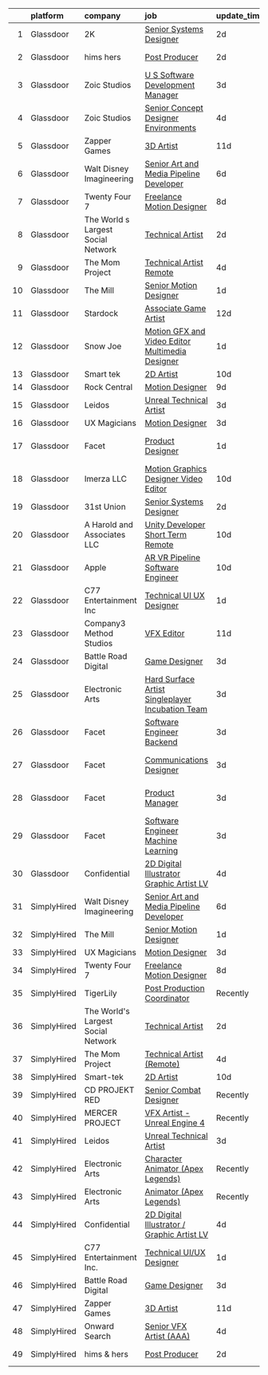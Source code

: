 

|    | platform    | company                            | job                                                                                                                                                                                                                                                                                                                                                                                                                                                                                                                                                                                                                                                                                                                                                                                                                                                                                                                                                                                                                                                                                                                                                                                                                                                                                                                                                    | update_time   | location          |
|---:|:------------|:-----------------------------------|:-------------------------------------------------------------------------------------------------------------------------------------------------------------------------------------------------------------------------------------------------------------------------------------------------------------------------------------------------------------------------------------------------------------------------------------------------------------------------------------------------------------------------------------------------------------------------------------------------------------------------------------------------------------------------------------------------------------------------------------------------------------------------------------------------------------------------------------------------------------------------------------------------------------------------------------------------------------------------------------------------------------------------------------------------------------------------------------------------------------------------------------------------------------------------------------------------------------------------------------------------------------------------------------------------------------------------------------------------------|:--------------|:------------------|
|  1 | Glassdoor   | 2K                                 | [Senior Systems Designer](https://www.glassdoor.com/partner/jobListing.htm?pos=121&ao=1136043&s=58&guid=000001817abf6924b496fa6f700e6f29&src=GD_JOB_AD&t=SR&vt=w&ea=1&cs=1_9cab3d65&cb=1655621773940&jobListingId=1007944711696&jrtk=3-0-1g5tbuqaf20bc001-1g5tbuqavg4ec800-ce2eaeaa8ed9abbc-)                                                                                                                                                                                                                                                                                                                                                                                                                                                                                                                                                                                                                                                                                                                                                                                                                                                                                                                                                                                                                                                          | 2d            | San Mateo, CA     |
|  2 | Glassdoor   | hims   hers                        | [Post Producer](https://www.glassdoor.com/partner/jobListing.htm?pos=128&ao=1136043&s=58&guid=000001817abf6924b496fa6f700e6f29&src=GD_JOB_AD&t=SR&vt=w&ea=1&cs=1_7a5dfa29&cb=1655621773941&jobListingId=1007945311760&jrtk=3-0-1g5tbuqaf20bc001-1g5tbuqavg4ec800-572089550f33025c-)                                                                                                                                                                                                                                                                                                                                                                                                                                                                                                                                                                                                                                                                                                                                                                                                                                                                                                                                                                                                                                                                    | 2d            | Los Angeles, CA   |
|  3 | Glassdoor   | Zoic Studios                       | [U S  Software Development Manager](https://www.glassdoor.com/partner/jobListing.htm?pos=130&ao=1136043&s=58&guid=000001817abf6924b496fa6f700e6f29&src=GD_JOB_AD&t=SR&vt=w&ea=1&cs=1_c725822a&cb=1655621773942&jobListingId=1007943699618&jrtk=3-0-1g5tbuqaf20bc001-1g5tbuqavg4ec800-d7807ef55ff02320-)                                                                                                                                                                                                                                                                                                                                                                                                                                                                                                                                                                                                                                                                                                                                                                                                                                                                                                                                                                                                                                                | 3d            | Remote            |
|  4 | Glassdoor   | Zoic Studios                       | [Senior Concept Designer   Environments](https://www.glassdoor.com/partner/jobListing.htm?pos=118&ao=1136043&s=58&guid=000001817abf6924b496fa6f700e6f29&src=GD_JOB_AD&t=SR&vt=w&ea=1&cs=1_03b6dc47&cb=1655621773939&jobListingId=1007940779750&jrtk=3-0-1g5tbuqaf20bc001-1g5tbuqavg4ec800-3dd602ff0a6833af-)                                                                                                                                                                                                                                                                                                                                                                                                                                                                                                                                                                                                                                                                                                                                                                                                                                                                                                                                                                                                                                           | 4d            | Remote            |
|  5 | Glassdoor   | Zapper Games                       | [3D Artist](https://www.glassdoor.com/partner/jobListing.htm?pos=126&ao=1136043&s=58&guid=000001817abf6924b496fa6f700e6f29&src=GD_JOB_AD&t=SR&vt=w&cs=1_5c38630d&cb=1655621773942&jobListingId=1007923638550&jrtk=3-0-1g5tbuqaf20bc001-1g5tbuqavg4ec800-92a68e384079e975-)                                                                                                                                                                                                                                                                                                                                                                                                                                                                                                                                                                                                                                                                                                                                                                                                                                                                                                                                                                                                                                                                             | 11d           | Morrisville, NC   |
|  6 | Glassdoor   | Walt Disney Imagineering           | [Senior Art and Media Pipeline Developer](https://www.glassdoor.com/partner/jobListing.htm?pos=106&ao=1110586&s=58&guid=000001817abf6924b496fa6f700e6f29&src=GD_JOB_AD&t=SR&vt=w&cs=1_d8b0fbd5&cb=1655621773935&jobListingId=1007934373148&cpc=FB7E4A1762AE5BEC&jrtk=3-0-1g5tbuqaf20bc001-1g5tbuqavg4ec800-e4cdf25cdb652116--6NYlbfkN0DAFTyt7pbDCC2JPO79CSdi1dIb81yjczP5qsKcZIxgiRd1qisRd4re16D_VG3-wzW7qMk83DrT4y-SoUQ3nyzBVUKkNesrLcNBSKci390ClqsbZP2D50Z9T4XOMNx8ky62zSdDJoKJfeq2L0S8YBMqM47CYdhvYGyIxRpFPUfbbx3nImUBC4H96ONQ7qPMtlRQvB7b0PT7uUvR0toQiJfosNcUA7j5tnXZP7shN8j5geCSKdVA3L4wLUjKpFUJNQUUnoVZ_Ni2BVhhvBt6jvF0PKr2V3Yp0fNkNFHJmColfmHNBzhEwxZ1qPinMAdfGOb5FHBv1-r7TTxaBCQ2wYy6a1Nd8aJ28zKdxGhk-pv_r2UZ6ba1_vsGBx0A8WW7fgozuQmsfIr-gkViB_6UZgpzJwm7v8jMLp3RiPIewbub3yjMfTDJge74lUTrPTOeRqkjp7F-YTQQIg%3D%3D)                                                                                                                                                                                                                                                                                                                                                                                                                                                                                                                              | 6d            | Proctor, AR       |
|  7 | Glassdoor   | Twenty Four 7                      | [Freelance Motion Designer](https://www.glassdoor.com/partner/jobListing.htm?pos=111&ao=1136043&s=58&guid=000001817abf6924b496fa6f700e6f29&src=GD_JOB_AD&t=SR&vt=w&cs=1_320f5dbe&cb=1655621773936&jobListingId=1007932732558&jrtk=3-0-1g5tbuqaf20bc001-1g5tbuqavg4ec800-4262249da82cfccc-)                                                                                                                                                                                                                                                                                                                                                                                                                                                                                                                                                                                                                                                                                                                                                                                                                                                                                                                                                                                                                                                             | 8d            | Portland, OR      |
|  8 | Glassdoor   | The World s Largest Social Network | [Technical Artist](https://www.glassdoor.com/partner/jobListing.htm?pos=104&ao=1110586&s=58&guid=000001817abf6924b496fa6f700e6f29&src=GD_JOB_AD&t=SR&vt=w&cs=1_b29794ab&cb=1655621773935&jobListingId=1007945470127&cpc=4F748F1840550ABC&jrtk=3-0-1g5tbuqaf20bc001-1g5tbuqavg4ec800-de89b06fe75f21ae--6NYlbfkN0DSgjPPcnEdvoK3uuxfISLALE6pB1FR7YSHOr_tSg5_QGIhoz_2VqUepdcKLBLI_zTmP0Cdwc6lpraoh9XYJnd_pt7wUHPw4IIhA9oQdU_zXLzlx3tdAdRRo6J89sBMEaNcmNojZwVeEdaa_PxE2Lf-fVWDI0HmuTZAzzh_-AE30jBNjLsLoOJ-00tXHA2UGyV8GnzeZzdvIc-tFWZzmUt5DibyTBCgG5VFX19HGA8IpDGPa9dlGHiTl_MGUyDKaS3mgUDPoE9SZcAQuSYqMEdFmB2nNxEgqyrq2Pw7UD2vYl9cv8xTof8NVCPJQaHsOQeJlHQehBtPUPH05b3I8RaYqiwDHjrqe3pdXYFzKg4wmqBjENbyqQeQf8jLX-ntz7wcFG9bn6QveBGFL4My2DW0fPgQMqBqlYL57mK-5y4vuzJC3yT4ARPV6jaMgfQROuVxPIXJHqdHpTt0TVIeIgn-MWHh8xDT9XGDXP5ZBHFavFzEMdBX1Zncj9Wc_MdsVoty_3LCE2bVcpbKNQ-Psq0QdDcH8nR0ilMdyZoOxz_z_RKERq9v38VsrlVvYHtYgC-oQNC-wbI3Hw%3D%3D)                                                                                                                                                                                                                                                                                                                                                                                                                     | 2d            | New York, NY      |
|  9 | Glassdoor   | The Mom Project                    | [Technical Artist  Remote ](https://www.glassdoor.com/partner/jobListing.htm?pos=103&ao=1110586&s=58&guid=000001817abf6924b496fa6f700e6f29&src=GD_JOB_AD&t=SR&vt=w&cs=1_c614c30c&cb=1655621773935&jobListingId=1007939939925&cpc=44CD5376B8534B8F&jrtk=3-0-1g5tbuqaf20bc001-1g5tbuqavg4ec800-264f9011810ab4a3--6NYlbfkN0BDp_epf89aHDQhKpPegNJQ_ldQpEFZQsM9OcONMGxWx6pU56EKHF58QjVdAUvn2gX31HUntCyLUwzir2_2qLQKiwc4zqgc0EcGzWlJtEFabSJje5p3zQNcGS6mmu-hK71c0amOsooqt9D74xqUp2Fe1oOyI1RWtfFw9BBSi2GEBaE6UlKZT1OWJEzUiWGsGr6NS6wk6-KVIZHF9dxfYyV40ED6WWxMTeWVTV-FL7LLh1pRNJ5HHJNStHiXi29rEEZu7wppJ6u6HeAp_J5I0Wkl4W1pt7DWihOHgW0I_x15XRIjofwDeK5X-qywpPRpNywB3R5FXumMXGNEjBvmGow0s8PA3oVvaDZ8G_X4XJG3HD13s6oZJTFeEEnNIazIXq4FZj_HQFlDs_kMbgqWRFmExLyc5ZfQ6fdjp93gOffzYm7Mg8KCVgx39R7EknyOe5Q2LKRsRkG9OefwmJtGjGOpppr5jII-ub7cchfDNG-FmG-BHLKS_TqouDI1z4P_FLMEU24w5JRDa0iPGDUCtka1uh8A5oRTnqHwo9keVt6jGTebc7S-mOvg_yBlcjX5g0IiUpY-MvkDnw%3D%3D)                                                                                                                                                                                                                                                                                                                                                                                                            | 4d            | Bell, CA          |
| 10 | Glassdoor   | The Mill                           | [Senior Motion Designer](https://www.glassdoor.com/partner/jobListing.htm?pos=119&ao=1136043&s=58&guid=000001817abf6924b496fa6f700e6f29&src=GD_JOB_AD&t=SR&vt=w&ea=1&cs=1_02f7698e&cb=1655621773939&jobListingId=1007948420630&jrtk=3-0-1g5tbuqaf20bc001-1g5tbuqavg4ec800-4568a48ad2af7345-)                                                                                                                                                                                                                                                                                                                                                                                                                                                                                                                                                                                                                                                                                                                                                                                                                                                                                                                                                                                                                                                           | 1d            | Los Angeles, CA   |
| 11 | Glassdoor   | Stardock                           | [Associate Game Artist](https://www.glassdoor.com/partner/jobListing.htm?pos=115&ao=1136043&s=58&guid=000001817abf6924b496fa6f700e6f29&src=GD_JOB_AD&t=SR&vt=w&ea=1&cs=1_72266bb6&cb=1655621773939&jobListingId=1007922211857&jrtk=3-0-1g5tbuqaf20bc001-1g5tbuqavg4ec800-21858a99e1df3e9a-)                                                                                                                                                                                                                                                                                                                                                                                                                                                                                                                                                                                                                                                                                                                                                                                                                                                                                                                                                                                                                                                            | 12d           | Plymouth, MI      |
| 12 | Glassdoor   | Snow Joe                           | [Motion GFX and Video Editor   Multimedia Designer](https://www.glassdoor.com/partner/jobListing.htm?pos=117&ao=1136043&s=58&guid=000001817abf6924b496fa6f700e6f29&src=GD_JOB_AD&t=SR&vt=w&cs=1_c5e7168c&cb=1655621773937&jobListingId=1007947596431&jrtk=3-0-1g5tbuqaf20bc001-1g5tbuqavg4ec800-b38b4f43e2f798cc-)                                                                                                                                                                                                                                                                                                                                                                                                                                                                                                                                                                                                                                                                                                                                                                                                                                                                                                                                                                                                                                     | 1d            | Hoboken, NJ       |
| 13 | Glassdoor   | Smart tek                          | [2D Artist](https://www.glassdoor.com/partner/jobListing.htm?pos=107&ao=1110586&s=58&guid=000001817abf6924b496fa6f700e6f29&src=GD_JOB_AD&t=SR&vt=w&ea=1&cs=1_5fe1eb6f&cb=1655621773936&jobListingId=1007926539829&cpc=5EFBB0462F9C6B7A&jrtk=3-0-1g5tbuqaf20bc001-1g5tbuqavg4ec800-a94aabdde8f78f86--6NYlbfkN0DP7N_JgDagYY8-Mk0WwzF0Q0gIEsWRfzc2JbQn8QKLxI5WINWVnLWau4r_adrYk_08nopmky6Yp9KXowhxiUrOn7TbAJEr6jRYi4l_eSgzSUpbVxlzj68TqKGwwwFb2TToCx1ALHckjtar26PQYrbpVTsVb9J0ZlsFx66Vl5tNLkfXJg01BTuIycT2f4d_rjL-LxOgMt4yjoQCwcWkNfSqW6XDjkBXtkY6zyS6gRlZx2hB3biVuctTBVZq6mmGrtzvzfvDbtvePC-_N4-TeVjx-w78-eHj9dhOYPZKMEt4_Q9OcItXMcC1sXONbvF98H4RNoTM9-xZJx1VodbNxhEVd2Va-0BWE6mDqKOX92ivRqNFAbKFV8X06oqSNIYh5HL2b6LO52T7ayaLXJbBtZuwQInq45sNO6VtIqYDZlNyzutcYl3ry6ogV8IOFFiyRJYMn9C31reXywsAnihyFETVOga2UtOmDiCONuFb10V4r6H5WCUMgyEC)                                                                                                                                                                                                                                                                                                                                                                                                                                                                                                                   | 10d           | Duluth, GA        |
| 14 | Glassdoor   | Rock Central                       | [Motion Designer](https://www.glassdoor.com/partner/jobListing.htm?pos=127&ao=1136043&s=58&guid=000001817abf6924b496fa6f700e6f29&src=GD_JOB_AD&t=SR&vt=w&cs=1_4aa030ee&cb=1655621773941&jobListingId=1007928332112&jrtk=3-0-1g5tbuqaf20bc001-1g5tbuqavg4ec800-1e000492b5f20891-)                                                                                                                                                                                                                                                                                                                                                                                                                                                                                                                                                                                                                                                                                                                                                                                                                                                                                                                                                                                                                                                                       | 9d            | Detroit, MI       |
| 15 | Glassdoor   | Leidos                             | [Unreal Technical Artist](https://www.glassdoor.com/partner/jobListing.htm?pos=102&ao=1110586&s=58&guid=000001817abf6924b496fa6f700e6f29&src=GD_JOB_AD&t=SR&vt=w&cs=1_5c109a41&cb=1655621773935&jobListingId=1007942534448&cpc=59DF70BB7E75A6DF&jrtk=3-0-1g5tbuqaf20bc001-1g5tbuqavg4ec800-8f4ae5795578ef6e--6NYlbfkN0CZUO70VSdYKA8PR3jfrSh5ljhqJhfDt0PzQCMubt8cRihWbmqO_-CcWTBwQGpXTij7f3URfWPIMThHTt3tGxfKzaCyKX591fJOuDZXagR_WoESiAk41m5Jre8N7w6OskZp3RJq_SKlMmSJBKbO7CpzFoF3RzMXAWQR0sLqlITwk1z9W5fLp9SKtHgY_OhxcFt8h6mxFcCSVYZM8t07P6WJnFQnfOL3owDbnB-Y22TMat19J_dEWFyNqTxniWBl-lxHjKv1bZkUNp4xt8hZKF6aW9XB66yQ8oIHpyVP78_LaR0K--TkglzItcEFU8zwCZHqg5VQ5ePloip-2Ui4kcn_ZnD8yYfKiEeieqoIAVO9Y-ezHMbiWdIUYNxB4AoSoOYQ8UnFeF0nI9hZQuUl8vdg9Any-lQ8sJRjJ0e3Q1RPA0AoHBpDthIXqos3JeNHHY4izDACNlz9zeJuX0jQc5_PXBPv0X7J_esZZYru_SG_WWsXPBiuSZNmfi4Uk3Spl1Bw1lRuCgQAQlsM6vnJ2LBwB25m9npX95DdSbyVTeP9N8YD5alLWUKArcuFvIDB_rHI9FwY8eROFQSbOJFdUVDIqr7mJUntCuFQjE5wVILFLEIymJjo9fcy)                                                                                                                                                                                                                                                                                                                                                                          | 3d            | Reston, VA        |
| 16 | Glassdoor   | UX Magicians                       | [Motion Designer](https://www.glassdoor.com/partner/jobListing.htm?pos=113&ao=1136043&s=58&guid=000001817abf6924b496fa6f700e6f29&src=GD_JOB_AD&t=SR&vt=w&ea=1&cs=1_5561a886&cb=1655621773936&jobListingId=1007942419974&jrtk=3-0-1g5tbuqaf20bc001-1g5tbuqavg4ec800-5b2a766fdedec4d3-)                                                                                                                                                                                                                                                                                                                                                                                                                                                                                                                                                                                                                                                                                                                                                                                                                                                                                                                                                                                                                                                                  | 3d            | Remote            |
| 17 | Glassdoor   | Facet                              | [Product Designer](https://www.glassdoor.com/partner/jobListing.htm?pos=120&ao=1136043&s=58&guid=000001817abf6924b496fa6f700e6f29&src=GD_JOB_AD&t=SR&vt=w&ea=1&cs=1_7806e65c&cb=1655621773940&jobListingId=1007948227668&jrtk=3-0-1g5tbuqaf20bc001-1g5tbuqavg4ec800-3ef07f10dc7cab1c-)                                                                                                                                                                                                                                                                                                                                                                                                                                                                                                                                                                                                                                                                                                                                                                                                                                                                                                                                                                                                                                                                 | 1d            | San Francisco, CA |
| 18 | Glassdoor   | Imerza  LLC                        | [Motion Graphics Designer Video Editor](https://www.glassdoor.com/partner/jobListing.htm?pos=116&ao=1136043&s=58&guid=000001817abf6924b496fa6f700e6f29&src=GD_JOB_AD&t=SR&vt=w&ea=1&cs=1_35149769&cb=1655621773939&jobListingId=1007925698680&jrtk=3-0-1g5tbuqaf20bc001-1g5tbuqavg4ec800-288a4a26fca535c9-)                                                                                                                                                                                                                                                                                                                                                                                                                                                                                                                                                                                                                                                                                                                                                                                                                                                                                                                                                                                                                                            | 10d           | Sarasota, FL      |
| 19 | Glassdoor   | 31st Union                         | [Senior Systems Designer](https://www.glassdoor.com/partner/jobListing.htm?pos=114&ao=1136043&s=58&guid=000001817abf6924b496fa6f700e6f29&src=GD_JOB_AD&t=SR&vt=w&cs=1_752182c3&cb=1655621773937&jobListingId=1007944712189&jrtk=3-0-1g5tbuqaf20bc001-1g5tbuqavg4ec800-c1038c1991846fe4-)                                                                                                                                                                                                                                                                                                                                                                                                                                                                                                                                                                                                                                                                                                                                                                                                                                                                                                                                                                                                                                                               | 2d            | San Mateo, CA     |
| 20 | Glassdoor   | A  Harold and Associates  LLC      | [Unity Developer  Short Term Remote ](https://www.glassdoor.com/partner/jobListing.htm?pos=129&ao=1136043&s=58&guid=000001817abf6924b496fa6f700e6f29&src=GD_JOB_AD&t=SR&vt=w&ea=1&cs=1_d0fb654d&cb=1655621773942&jobListingId=1007925954105&jrtk=3-0-1g5tbuqaf20bc001-1g5tbuqavg4ec800-1e796db64d10e7f9-)                                                                                                                                                                                                                                                                                                                                                                                                                                                                                                                                                                                                                                                                                                                                                                                                                                                                                                                                                                                                                                              | 10d           | Jacksonville, FL  |
| 21 | Glassdoor   | Apple                              | [AR VR Pipeline Software Engineer](https://www.glassdoor.com/partner/jobListing.htm?pos=108&ao=1110586&s=58&guid=000001817abf6924b496fa6f700e6f29&src=GD_JOB_AD&t=SR&vt=w&cs=1_cace529c&cb=1655621773936&jobListingId=1007927431038&cpc=3BA4CE39D5B5DEF5&jrtk=3-0-1g5tbuqaf20bc001-1g5tbuqavg4ec800-bb5f5cb949944411--6NYlbfkN0BvKrLyj5gPmtZO9T8euul8TCxuuKNOtzRJOomxnwSEodTz2Bc-sPZlbtkML8D-m4qjCGnf4bnfUrweF_RkuPHMQtZlGCPyYG7zIzY2mu6LkXJ3pkQqYHzuon2sI11N7eOYUdoD5_9TA2QbfOEUiLaBNSxj-9O_ShCUdvi43RaRw-5Qj6E7U-r6FDF6YY40w9HoK9eGxYC5j9rTDsn2Px8IW-tEOLkiNeozjpF080UKp3KDJKPB7Ga0-t5tJflGubRI05KIPSJYn9KRr0Cu_aP_izZbplQD_CKO2cRPRuL3zGi6korohnHgBfuD901dql837SgGQSQ4KhHuRcHMX4UqX16yv1Gs1KpfPX9_HLe84bRAwhk6ZvMUbqDHditWb2qGLgdAuiIY5p9H-gKBPlB9XRs-KvcXkFCtEmDnmww60k_HZXnCrK3SY7DO7azNa-SIshJuqDKKvpJ1LlweeiaQkGstE0EhtFHRqRPqmoNh9GbRPzW9lcfTIWJF_MMM3sM0sLTtZfeQOWR5RAzlzUDeXM2Yw-gq3GP-ZikA7wNDaEGKqYbVhZgNLyDlMFgN737-6TeOqGVsBA6NiJfkHxn_SZs5PGkLr79AJDFbKGQcroGj1lWf9gYE9NGphMCWUEky180sS6rYlFLVRTh7_k8GL3iwSdg9Jh7ltBgmHwgo0zDfUHFfDUTtiYw_EZuMn9omzJ34uwJsQJ4aoVJ3XzpufAaQxe5bRYZ_xgRXxr4q3BEIDQF0iHfDOdEVy2aa_zls4q6NSLVnf8h7IJDnoC-o64EMsO-sbY41H1RqSALsmjbFj0RYs9Bxv-FjxKjNnyXdi2LWRpseUniTomLjjXjJw5L8GFu8jzJXPPLs_On3nZv1_2-ocvzITiWtfxEYoh7tnSMY5RkPMAUt_Ar3QrP9htZXUsljpzxz1u4ID0MAQWc7q7J2bFUGfoLUZiLdivJ-llVeyDuE-Vlu_9Vw7nuH) | 10d           | Boulder, CO       |
| 22 | Glassdoor   | C77 Entertainment Inc              | [Technical UI UX Designer](https://www.glassdoor.com/partner/jobListing.htm?pos=101&ao=1110586&s=58&guid=000001817abf6924b496fa6f700e6f29&src=GD_JOB_AD&t=SR&vt=w&ea=1&cs=1_51f2f422&cb=1655621773935&jobListingId=1007948194721&cpc=3DB599BF2F4828F0&jrtk=3-0-1g5tbuqaf20bc001-1g5tbuqavg4ec800-a9fe2164440c06a7--6NYlbfkN0D4nuovUOU2dPryPr7-xanE7ZFWASvaSyNm3BqXIbrO0iz58bpmlufSoE6c0SZpb2jLGU5WF1m_fE7XD7qifWq7OcRU0tCnVlyZNQmwmSLNsDv_3Dof6MqLhXP7GTjVnNtQ8dpvRedNpcI5MycMGN4mNmkX3m8UMtsQFmSxQsbxlhRmAsjE5p4sY6hXjN-xuWTevJinkKCOx23g6nsAgJiagcTtqZpTsty8E7NEZgLosrpwBdqVxmbOJWOWDdGSkCj6Y5xSBFzVcktnjn1HJ5CeEed6TNPFQnScxMfqdlwjQikF55tG61iJnrszgljj2gxfhis3YpzpwgXq-ksY3TWdc4F8qzih9H6DZI2VDFBbhR057tZFA3cI7xgk3tzpUcV7ZgnKAOyLSh4nks3I4RZExRZWVb0W9k6h_l5m1Z1CMMlDEq64l0CdtXs_cTNntqqeO4xf9_o4_wt3yKHbie3lIVX--j13KHPoyUHaTG1Mzbho8j2K4h_tr712923ExEU%3D)                                                                                                                                                                                                                                                                                                                                                                                                                                                                                      | 1d            | Bellevue, WA      |
| 23 | Glassdoor   | Company3 Method Studios            | [VFX Editor](https://www.glassdoor.com/partner/jobListing.htm?pos=125&ao=1136043&s=58&guid=000001817abf6924b496fa6f700e6f29&src=GD_JOB_AD&t=SR&vt=w&ea=1&cs=1_f251c5f6&cb=1655621773942&jobListingId=1007923008494&jrtk=3-0-1g5tbuqaf20bc001-1g5tbuqavg4ec800-1a313e9d2211dade-)                                                                                                                                                                                                                                                                                                                                                                                                                                                                                                                                                                                                                                                                                                                                                                                                                                                                                                                                                                                                                                                                       | 11d           | Santa Monica, CA  |
| 24 | Glassdoor   | Battle Road Digital                | [Game Designer](https://www.glassdoor.com/partner/jobListing.htm?pos=109&ao=1136043&s=58&guid=000001817abf6924b496fa6f700e6f29&src=GD_JOB_AD&t=SR&vt=w&ea=1&cs=1_f204c1f9&cb=1655621773936&jobListingId=1007943476595&jrtk=3-0-1g5tbuqaf20bc001-1g5tbuqavg4ec800-f5768db58fef4f73-)                                                                                                                                                                                                                                                                                                                                                                                                                                                                                                                                                                                                                                                                                                                                                                                                                                                                                                                                                                                                                                                                    | 3d            | Remote            |
| 25 | Glassdoor   | Electronic Arts                    | [Hard Surface Artist  Singleplayer Incubation Team ](https://www.glassdoor.com/partner/jobListing.htm?pos=112&ao=1136043&s=58&guid=000001817abf6924b496fa6f700e6f29&src=GD_JOB_AD&t=SR&vt=w&cs=1_75c9eea1&cb=1655621773936&jobListingId=1007942637389&jrtk=3-0-1g5tbuqaf20bc001-1g5tbuqavg4ec800-d91f0bcd697e42ee-)                                                                                                                                                                                                                                                                                                                                                                                                                                                                                                                                                                                                                                                                                                                                                                                                                                                                                                                                                                                                                                    | 3d            | Los Angeles, CA   |
| 26 | Glassdoor   | Facet                              | [Software Engineer   Backend](https://www.glassdoor.com/partner/jobListing.htm?pos=122&ao=1136043&s=58&guid=000001817abf6924b496fa6f700e6f29&src=GD_JOB_AD&t=SR&vt=w&ea=1&cs=1_779af6ad&cb=1655621773940&jobListingId=1007942852881&jrtk=3-0-1g5tbuqaf20bc001-1g5tbuqavg4ec800-b2c9309f49d78234-)                                                                                                                                                                                                                                                                                                                                                                                                                                                                                                                                                                                                                                                                                                                                                                                                                                                                                                                                                                                                                                                      | 3d            | San Francisco, CA |
| 27 | Glassdoor   | Facet                              | [Communications Designer](https://www.glassdoor.com/partner/jobListing.htm?pos=110&ao=1136043&s=58&guid=000001817abf6924b496fa6f700e6f29&src=GD_JOB_AD&t=SR&vt=w&ea=1&cs=1_61a368fc&cb=1655621773936&jobListingId=1007942852878&jrtk=3-0-1g5tbuqaf20bc001-1g5tbuqavg4ec800-537d387b58b0c2ba-)                                                                                                                                                                                                                                                                                                                                                                                                                                                                                                                                                                                                                                                                                                                                                                                                                                                                                                                                                                                                                                                          | 3d            | San Francisco, CA |
| 28 | Glassdoor   | Facet                              | [Product Manager](https://www.glassdoor.com/partner/jobListing.htm?pos=124&ao=1136043&s=58&guid=000001817abf6924b496fa6f700e6f29&src=GD_JOB_AD&t=SR&vt=w&ea=1&cs=1_56f6c4e0&cb=1655621773941&jobListingId=1007942852892&jrtk=3-0-1g5tbuqaf20bc001-1g5tbuqavg4ec800-3aeaa13ee4b8da90-)                                                                                                                                                                                                                                                                                                                                                                                                                                                                                                                                                                                                                                                                                                                                                                                                                                                                                                                                                                                                                                                                  | 3d            | San Francisco, CA |
| 29 | Glassdoor   | Facet                              | [Software Engineer   Machine Learning](https://www.glassdoor.com/partner/jobListing.htm?pos=123&ao=1136043&s=58&guid=000001817abf6924b496fa6f700e6f29&src=GD_JOB_AD&t=SR&vt=w&ea=1&cs=1_2d90296b&cb=1655621773941&jobListingId=1007942852875&jrtk=3-0-1g5tbuqaf20bc001-1g5tbuqavg4ec800-d72e5880989bd4aa-)                                                                                                                                                                                                                                                                                                                                                                                                                                                                                                                                                                                                                                                                                                                                                                                                                                                                                                                                                                                                                                             | 3d            | San Francisco, CA |
| 30 | Glassdoor   | Confidential                       | [2D Digital Illustrator   Graphic Artist LV](https://www.glassdoor.com/partner/jobListing.htm?pos=105&ao=1110586&s=58&guid=000001817abf6924b496fa6f700e6f29&src=GD_JOB_AD&t=SR&vt=w&ea=1&cs=1_25855e1c&cb=1655621773936&jobListingId=1007939325054&cpc=AC285F3A3ECA6BB0&jrtk=3-0-1g5tbuqaf20bc001-1g5tbuqavg4ec800-6c8333241b40ab11--6NYlbfkN0BF_tZk7gqx9EOCqRyLAxA1Psn4F8B2r8pllNPvPKbOdYkEBW-xvYsMu1tHTFl_vmuqxnDMnfe2StXOwdK4NJg7tIPAbnkF9hWPQ38dusuwYqTsgAZ_i0xnhGd60rIH8gDg7_PenT4jGJYj8YQHW9oHcjcwEyWhqoHgBuBbeQexR64-S-LHU9MwzRoQHOiecyLKCTLIPUQP_MzdEO6cOV8PrYj5JxYx_cdVeuZ9wWnfN-fxeOD-enqN3kZwcxjI6MRPJuYnn5TFf6xc4OTEgUAij8UgsWjDZOX1EDZsTBp527Sp2S9Q1C3ZeRLRT4d8SPyGbxKA7hNF9lKoR2paFtJIMpAFa-K6wS5aMzpMWIVrfy24UsB85LJGhNc3xgHcdFaxuspIvDKob-X8igGpA1FTh41vXsIs3inAoltcWdUj1QlUu30dLL846upHNNh3UyyjxAPO_NJSXWvUpvNVKDnk4AZ3k7nj9pcw6-8ZlOq5LwhUNHz2OdUsNdXvLRflGnA%3D)                                                                                                                                                                                                                                                                                                                                                                                                                                                                    | 4d            | Las Vegas, NV     |
| 31 | SimplyHired | Walt Disney Imagineering           | [Senior Art and Media Pipeline Developer](https://www.simplyhired.com/job/rtV1tEc8ubEgTnbcV1F6mDpd3TsxKhiYkoiejGukFy4Bvi4o34DMYw?q=vfx+designer)                                                                                                                                                                                                                                                                                                                                                                                                                                                                                                                                                                                                                                                                                                                                                                                                                                                                                                                                                                                                                                                                                                                                                                                                       | 6d            | Key Biscayne, FL  |
| 32 | SimplyHired | The Mill                           | [Senior Motion Designer](https://www.simplyhired.com/job/fwKtF45aOjgF-NrPObWAXfDYlAza9yxJzd5JHe0F0WiGqKyObOiWyw?q=vfx+designer)                                                                                                                                                                                                                                                                                                                                                                                                                                                                                                                                                                                                                                                                                                                                                                                                                                                                                                                                                                                                                                                                                                                                                                                                                        | 1d            | Los Angeles, CA   |
| 33 | SimplyHired | UX Magicians                       | [Motion Designer](https://www.simplyhired.com/job/QOP8DcI9WD3GktQ2RrIGO75PxLpKLJZt7zveomNp0bmNkqytawhlsQ?q=vfx+designer)                                                                                                                                                                                                                                                                                                                                                                                                                                                                                                                                                                                                                                                                                                                                                                                                                                                                                                                                                                                                                                                                                                                                                                                                                               | 3d            | Remote            |
| 34 | SimplyHired | Twenty Four 7                      | [Freelance Motion Designer](https://www.simplyhired.com/job/qpEL7gCEQwVdJDb2-62Fa8DesEGaEI9lBbieC7-riNE09hBWKP0vIw?q=vfx+designer)                                                                                                                                                                                                                                                                                                                                                                                                                                                                                                                                                                                                                                                                                                                                                                                                                                                                                                                                                                                                                                                                                                                                                                                                                     | 8d            | Portland, OR      |
| 35 | SimplyHired | TigerLily                          | [Post Production Coordinator](https://www.simplyhired.com/job/JeJeuMxejLEb3KfLfu0IyAVT6jn3hbuiE8gjvWVT-zg7vA-hzC3HyA?q=vfx+designer)                                                                                                                                                                                                                                                                                                                                                                                                                                                                                                                                                                                                                                                                                                                                                                                                                                                                                                                                                                                                                                                                                                                                                                                                                   | Recently      | Remote            |
| 36 | SimplyHired | The World's Largest Social Network | [Technical Artist](https://www.simplyhired.com/job/Y2FNoo1uTAcldWV6dQhjK7PuvsJN1U0ikAImFpa5s-XmibWBswR6Dg?q=vfx+designer)                                                                                                                                                                                                                                                                                                                                                                                                                                                                                                                                                                                                                                                                                                                                                                                                                                                                                                                                                                                                                                                                                                                                                                                                                              | 2d            | New York, NY      |
| 37 | SimplyHired | The Mom Project                    | [Technical Artist (Remote)](https://www.simplyhired.com/job/w_v3qtMolkHlbVEkHC_iaB-jTTa0wRdaEDbU6unmiBOhbfIT32yzEg?q=vfx+designer)                                                                                                                                                                                                                                                                                                                                                                                                                                                                                                                                                                                                                                                                                                                                                                                                                                                                                                                                                                                                                                                                                                                                                                                                                     | 4d            | Bell, CA          |
| 38 | SimplyHired | Smart-tek                          | [2D Artist](https://www.simplyhired.com/job/xuboe7C5Q0up7yi0Bm759-yG_-gPeJ_LlyZCFBjcCPJSWHMPUgDSSw?q=vfx+designer)                                                                                                                                                                                                                                                                                                                                                                                                                                                                                                                                                                                                                                                                                                                                                                                                                                                                                                                                                                                                                                                                                                                                                                                                                                     | 10d           | Duluth, GA        |
| 39 | SimplyHired | CD PROJEKT RED                     | [Senior Combat Designer](https://www.simplyhired.com/job/MXzvXgxoZNypeqHXVJzRdRAnRSsUE9ZiDXFk3R59HXm8DTfkQRskWQ?q=vfx+designer)                                                                                                                                                                                                                                                                                                                                                                                                                                                                                                                                                                                                                                                                                                                                                                                                                                                                                                                                                                                                                                                                                                                                                                                                                        | Recently      | Boston, MA        |
| 40 | SimplyHired | MERCER PROJECT                     | [VFX Artist - Unreal Engine 4](https://www.simplyhired.com/job/2oePjLPnODm44ASH_jfmm99NvQfkSOC48xk2mIXNrjRpGVBiOBzF7Q?q=vfx+designer)                                                                                                                                                                                                                                                                                                                                                                                                                                                                                                                                                                                                                                                                                                                                                                                                                                                                                                                                                                                                                                                                                                                                                                                                                  | Recently      | Remote            |
| 41 | SimplyHired | Leidos                             | [Unreal Technical Artist](https://www.simplyhired.com/job/vUjM88WNHByq9hkXVcDGaHDWJBcJwdAHwcSIeARFGUwNOCFNjopeUg?q=vfx+designer)                                                                                                                                                                                                                                                                                                                                                                                                                                                                                                                                                                                                                                                                                                                                                                                                                                                                                                                                                                                                                                                                                                                                                                                                                       | 3d            | Reston, VA        |
| 42 | SimplyHired | Electronic Arts                    | [Character Animator (Apex Legends)](https://www.simplyhired.com/job/gIyCJPsBEVMutB2VyBNFWSU2d1XJSdJhK4_i5UxZ_789NVLq9IOaNA?q=vfx+designer)                                                                                                                                                                                                                                                                                                                                                                                                                                                                                                                                                                                                                                                                                                                                                                                                                                                                                                                                                                                                                                                                                                                                                                                                             | Recently      | Los Angeles, CA   |
| 43 | SimplyHired | Electronic Arts                    | [Animator (Apex Legends)](https://www.simplyhired.com/job/lti1qHUBV4hwPINi6nVNBr98jp30sVJrHKDf4MOvNNZnB2Jmn5Jr1Q?q=vfx+designer)                                                                                                                                                                                                                                                                                                                                                                                                                                                                                                                                                                                                                                                                                                                                                                                                                                                                                                                                                                                                                                                                                                                                                                                                                       | Recently      | Los Angeles, CA   |
| 44 | SimplyHired | Confidential                       | [2D Digital Illustrator / Graphic Artist LV](https://www.simplyhired.com/job/WR2-4KNjxgXV1vg_h0Smu4P2a7_SLarIZBzP3ysarILfdTKegejX8w?q=vfx+designer)                                                                                                                                                                                                                                                                                                                                                                                                                                                                                                                                                                                                                                                                                                                                                                                                                                                                                                                                                                                                                                                                                                                                                                                                    | 4d            | Las Vegas, NV     |
| 45 | SimplyHired | C77 Entertainment Inc.             | [Technical UI/UX Designer](https://www.simplyhired.com/job/ddo7IuGIqy9U5x6JPp1Ta_OEeD2Q3JspU5GXOk3NbZ0kZFNZXYo1kA?q=vfx+designer)                                                                                                                                                                                                                                                                                                                                                                                                                                                                                                                                                                                                                                                                                                                                                                                                                                                                                                                                                                                                                                                                                                                                                                                                                      | 1d            | Bellevue, WA      |
| 46 | SimplyHired | Battle Road Digital                | [Game Designer](https://www.simplyhired.com/job/rDX3xWnaWuCBQyc3NgqB7-xeBT9Tz2lv1wfYIMnk09yFcrUlGJ1F8w?q=vfx+designer)                                                                                                                                                                                                                                                                                                                                                                                                                                                                                                                                                                                                                                                                                                                                                                                                                                                                                                                                                                                                                                                                                                                                                                                                                                 | 3d            | Remote            |
| 47 | SimplyHired | Zapper Games                       | [3D Artist](https://www.simplyhired.com/job/-lqhOOgkf1DHubaTXbs2Dk0lgYfdtbonMKToQ5dqy0J8b5bh96XBoA?q=vfx+designer)                                                                                                                                                                                                                                                                                                                                                                                                                                                                                                                                                                                                                                                                                                                                                                                                                                                                                                                                                                                                                                                                                                                                                                                                                                     | 11d           | Morrisville, NC   |
| 48 | SimplyHired | Onward Search                      | [Senior VFX Artist (AAA)](https://www.simplyhired.com/job/cKW-7xCk8PrfotsS4eZeFWamtnigPYHEkhAHrF_3A8AgneMuDFXCNQ?q=vfx+designer)                                                                                                                                                                                                                                                                                                                                                                                                                                                                                                                                                                                                                                                                                                                                                                                                                                                                                                                                                                                                                                                                                                                                                                                                                       | 4d            | San Ramon, CA     |
| 49 | SimplyHired | hims & hers                        | [Post Producer](https://www.simplyhired.com/job/M6oN3cIATDSC0AvkMrYFXvZrfGDfjDVWkYylP_BG-bQrHZSlnsbnFQ?q=vfx+designer)                                                                                                                                                                                                                                                                                                                                                                                                                                                                                                                                                                                                                                                                                                                                                                                                                                                                                                                                                                                                                                                                                                                                                                                                                                 | 2d            | Los Angeles, CA   |